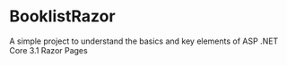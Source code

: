 # BooklistRazor
A simple project to understand the basics and key elements of ASP .NET Core 3.1 Razor Pages 

